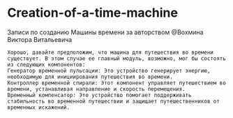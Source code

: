 # Creation-of-a-time-machine
Записи по созданию Машины времени за авторством @Вохмина Виктора Витальевича

```
Хорошо, давайте предположим, что машина для путешествия во времени существует. В этом случае ее главный модуль, возможно, мог бы состоять из следующих компонентов:
Генератор временной пульсации: Это устройство генерирует энергию, необходимую для инициирования путешествия во времени.
Контроллер временной спирали: Этот компонент управляет путешествием во времени, устанавливая направление и скорость перемещения.
Временный компенсатор: Это устройство помогает поддерживать стабильность во временной путешествии и защищает путешественников от временных искажений.
```
